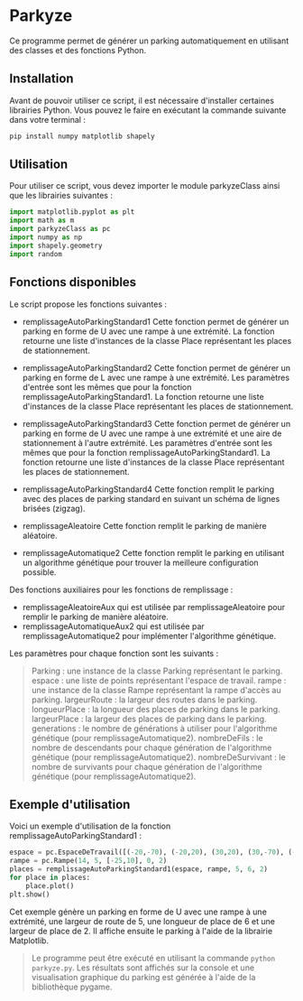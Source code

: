 # Parkyze
Ce programme permet de générer un parking automatiquement en utilisant des classes et des fonctions Python.

## Installation
Avant de pouvoir utiliser ce script, il est nécessaire d'installer certaines librairies Python. Vous pouvez le faire en exécutant la commande suivante dans votre terminal :

```python
pip install numpy matplotlib shapely
```

## Utilisation
Pour utiliser ce script, vous devez importer le module parkyzeClass ainsi que les librairies suivantes :

```python
import matplotlib.pyplot as plt
import math as m
import parkyzeClass as pc
import numpy as np
import shapely.geometry
import random
```
## Fonctions disponibles
Le script propose les fonctions suivantes :

- remplissageAutoParkingStandard1
Cette fonction permet de générer un parking en forme de U avec une rampe à une extrémité.
La fonction retourne une liste d'instances de la classe Place représentant les places de stationnement.

- remplissageAutoParkingStandard2
Cette fonction permet de générer un parking en forme de L avec une rampe à une extrémité. Les paramètres d'entrée sont les mêmes que pour la fonction remplissageAutoParkingStandard1.
    La fonction retourne une liste d'instances de la classe Place représentant les places de stationnement.

- remplissageAutoParkingStandard3
Cette fonction permet de générer un parking en forme de U avec une rampe à une extrémité et une aire de stationnement à l'autre extrémité. Les paramètres d'entrée sont les mêmes que pour la fonction remplissageAutoParkingStandard1.
    La fonction retourne une liste d'instances de la classe Place représentant les places de stationnement.

- remplissageAutoParkingStandard4
Cette fonction remplit le parking avec des places de parking standard en suivant un schéma de lignes brisées (zigzag).

- remplissageAleatoire 
Cette fonction remplit le parking de manière aléatoire.

- remplissageAutomatique2 
Cette fonction remplit le parking en utilisant un algorithme génétique pour trouver la meilleure configuration possible.

Des fonctions auxiliaires pour les fonctions de remplissage :

- remplissageAleatoireAux qui est utilisée par remplissageAleatoire pour remplir le parking de manière aléatoire.
- remplissageAutomatiqueAux2 qui est utilisée par remplissageAutomatique2 pour implémenter l'algorithme génétique.


Les paramètres pour chaque fonction sont les suivants :

> Parking : une instance de la classe Parking représentant le parking.
espace : une liste de points représentant l'espace de travail.
rampe : une instance de la classe Rampe représentant la rampe d'accès au parking.
largeurRoute : la largeur des routes dans le parking.
longueurPlace : la longueur des places de parking dans le parking.
largeurPlace : la largeur des places de parking dans le parking.
generations : le nombre de générations à utiliser pour l'algorithme génétique (pour remplissageAutomatique2).
nombreDeFils : le nombre de descendants pour chaque génération de l'algorithme génétique (pour remplissageAutomatique2).
nombreDeSurvivant : le nombre de survivants pour chaque génération de l'algorithme génétique (pour remplissageAutomatique2).


## Exemple d'utilisation
Voici un exemple d'utilisation de la fonction remplissageAutoParkingStandard1 :

```python
espace = pc.EspaceDeTravail([(-20,-70), (-20,20), (30,20), (30,-70), (-20,-70)])
rampe = pc.Rampe(14, 5, [-25,10], 0, 2)
places = remplissageAutoParkingStandard1(espace, rampe, 5, 6, 2)
for place in places:
    place.plot()
plt.show()
```
Cet exemple génère un parking en forme de U avec une rampe à une extrémité, une largeur de route de 5, une longueur de place de 6 et une largeur de place de 2. Il affiche ensuite le parking à l'aide de la librairie Matplotlib.


>Le programme peut être exécuté en utilisant la commande `python parkyze.py`. Les résultats sont affichés sur la console et une visualisation graphique du parking est générée à l'aide de la bibliothèque pygame.
